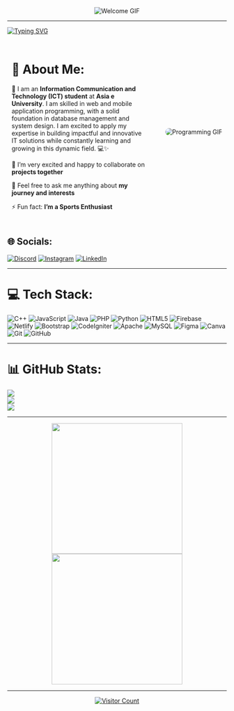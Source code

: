 <div align="center">
    <img src="https://media.giphy.com/media/xUPGGDNsLvqsBOhuU0/giphy.gif" alt="Welcome GIF" />
</div>

---

[![Typing SVG](https://readme-typing-svg.demolab.com?font=Fira+Code&size=24&pause=1000&color=F7AD77&background=FFD8FF00&center=true&width=435&lines=Hi+there!+%F0%9F%91%8B;I'm+Muhammad+Zidan+Satrio)](https://git.io/typing-svg)

<div style="display: flex; align-items: center; gap: 20px; flex-wrap: nowrap; justify-content: space-between; max-width: 100%; margin: 0 auto;">
  <!-- Bagian kiri -->
  <div style="flex: 1; padding: 10px;">
    <h1>💫 About Me:</h1>
    <p>🚀 I am an <strong>Information Communication and Technology (ICT) student</strong> at <strong>Asia e University</strong>. I am skilled in web and mobile application programming, with a solid foundation in database management and system design. I am excited to apply my expertise in building impactful and innovative IT solutions while constantly learning and growing in this dynamic field. 💻✨</p>
    <p>👯 I’m very excited and happy to collaborate on <strong>projects together</strong></p>
    <p>💬 Feel free to ask me anything about <strong>my journey and interests</strong></p>
    <p>⚡ Fun fact: <strong>I’m a Sports Enthusiast</strong></p>
  </div>

  <!-- Bagian kanan -->
  <div style="flex-shrink: 0; padding: 10px; text-align: center;">
    <img src="https://media.giphy.com/media/qgQUggAC3Pfv687qPC/giphy.gif" alt="Programming GIF" style="max-width: 300px; height: auto; border-radius: 10px;">
  </div>
</div>




## 🌐 Socials:

[![Discord](https://img.shields.io/badge/Discord-%237289DA.svg?logo=discord&logoColor=white)](https://discord.gg/nemurorahime#8628) 
[![Instagram](https://img.shields.io/badge/Instagram-%23E4405F.svg?logo=Instagram&logoColor=white)](https://instagram.com/m.zids) 
[![LinkedIn](https://img.shields.io/badge/LinkedIn-%230077B5.svg?logo=linkedin&logoColor=white)](https://linkedin.com/in/muhammad-zidan-satrio-132984227)

---

# 💻 Tech Stack:

![C++](https://img.shields.io/badge/c++-%2300599C.svg?style=for-the-badge&logo=c%2B%2B&logoColor=white) 
![JavaScript](https://img.shields.io/badge/javascript-%23323330.svg?style=for-the-badge&logo=javascript&logoColor=%23F7DF1E) 
![Java](https://img.shields.io/badge/java-%23ED8B00.svg?style=for-the-badge&logo=openjdk&logoColor=white) 
![PHP](https://img.shields.io/badge/php-%23777BB4.svg?style=for-the-badge&logo=php&logoColor=white) 
![Python](https://img.shields.io/badge/python-3670A0?style=for-the-badge&logo=python&logoColor=ffdd54) 
![HTML5](https://img.shields.io/badge/html5-%23E34F26.svg?style=for-the-badge&logo=html5&logoColor=white) 
![Firebase](https://img.shields.io/badge/firebase-%23039BE5.svg?style=for-the-badge&logo=firebase) 
![Netlify](https://img.shields.io/badge/netlify-%23000000.svg?style=for-the-badge&logo=netlify&logoColor=#00C7B7) 
![Bootstrap](https://img.shields.io/badge/bootstrap-%238511FA.svg?style=for-the-badge&logo=bootstrap&logoColor=white) 
![CodeIgniter](https://img.shields.io/badge/CodeIgniter-%23EF4223.svg?style=for-the-badge&logo=codeIgniter&logoColor=white) 
![Apache](https://img.shields.io/badge/apache-%23D42029.svg?style=for-the-badge&logo=apache&logoColor=white) 
![MySQL](https://img.shields.io/badge/mysql-4479A1.svg?style=for-the-badge&logo=mysql&logoColor=white) 
![Figma](https://img.shields.io/badge/figma-%23F24E1E.svg?style=for-the-badge&logo=figma&logoColor=white) 
![Canva](https://img.shields.io/badge/Canva-%2300C4CC.svg?style=for-the-badge&logo=Canva&logoColor=white) 
![Git](https://img.shields.io/badge/git-%23F05033.svg?style=for-the-badge&logo=git&logoColor=white) 
![GitHub](https://img.shields.io/badge/github-%23121011.svg?style=for-the-badge&logo=github&logoColor=white)

---

# 📊 GitHub Stats:

![](https://github-readme-stats.vercel.app/api?username=Zidsly&theme=moltack&hide_border=false&include_all_commits=true&count_private=true)  
![](https://github-readme-streak-stats.herokuapp.com/?user=Zidsly&theme=moltack&hide_border=false)  
![](https://github-readme-stats.vercel.app/api/top-langs/?username=Zidsly&theme=moltack&hide_border=false&include_all_commits=true&count_private=true&layout=compact)


---

<div align="center">
    <img src="https://media.giphy.com/media/9UocKhDBVbyAbgH0wq/giphy.gif" width="300" />
    <img src="https://media.giphy.com/media/fhstH5Ma5feYzqo8mT/giphy.gif" width="300" />
</div>

---

<div align="center">
    <a href="https://visitcount.itsvg.in">
        <img src="https://visitcount.itsvg.in/api?id=Zidsly&icon=0&color=0" alt="Visitor Count">
    </a>
</div>

<!-- Proudly created with GPRM ( https://gprm.itsvg.in ) -->
